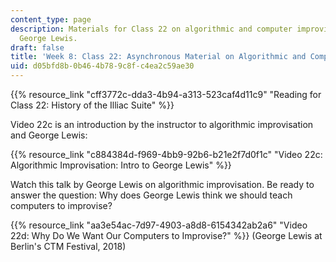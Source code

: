 ```yaml
---
content_type: page
description: Materials for Class 22 on algorithmic and computer improvisation and
  George Lewis.
draft: false
title: 'Week 8: Class 22: Asynchronous Material on Algorithmic and Computer Improvisation'
uid: d05bfd8b-0b46-4b78-9c8f-c4ea2c59ae30
---
```

{{% resource_link "cff3772c-dda3-4b94-a313-523caf4d11c9" "Reading for Class 22: History of the Illiac Suite" %}}

Video 22c is an introduction by the instructor to algorithmic improvisation and George Lewis:

{{% resource_link "c884384d-f969-4bb9-92b6-b21e2f7d0f1c" "Video 22c: Algorithmic Improvisation: Intro to George Lewis" %}}

Watch this talk by George Lewis on algorithmic improvisation. Be ready to answer the question: Why does George Lewis think we should teach computers to improvise?

{{% resource_link "aa3e54ac-7d97-4903-a8d8-6154342ab2a6" "Video 22d: Why Do We Want Our Computers to Improvise?" %}} (George Lewis at Berlin's CTM Festival, 2018)